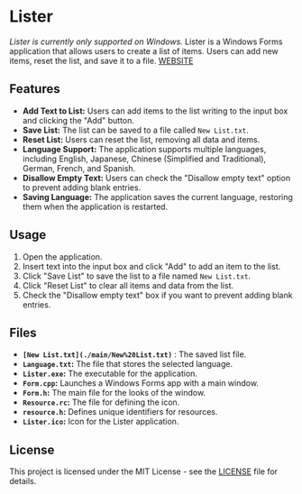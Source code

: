 # Lister

*Lister is currently only supported on Windows.*
Lister is a Windows Forms application that allows users to create a list of items. Users can add new items, reset the list, and save it to a file. [WEBSITE](https://tier.game-cave.net/lister/Lister.html)

## Features

- **Add Text to List:** Users can add items to the list writing to the input box and clicking the "Add" button.
- **Save List:** The list can be saved to a file called `New List.txt`.
- **Reset List:** Users can reset the list, removing all data and items.
- **Language Support:** The application supports multiple languages, including English, Japanese, Chinese (Simplified and Traditional), German, French, and Spanish.
- **Disallow Empty Text:** Users can check the "Disallow empty text" option to prevent adding blank entries.
- **Saving Language:** The application saves the current language, restoring them when the application is restarted.

## Usage

1. Open the application.
3. Insert text into the input box and click "Add" to add an item to the list.
4. Click "Save List" to save the list to a file named `New List.txt`.
5. Click "Reset List" to clear all items and data from the list.
6. Check the "Disallow empty text" box if you want to prevent adding blank entries.

## Files

- **`[New List.txt](./main/New%20List.txt)`** : The saved list file.
- **`Language.txt`:** The file that stores the selected language.
- **`Lister.exe`:** The executable for the application.
- **`Form.cpp`:** Launches a Windows Forms app with a main window.
- **`Form.h`:** The main file for the looks of the window.
- **`Resource.rc`:** The file for defining the icon.
- **`resource.h`:** Defines unique identifiers for resources.
- **`Lister.ico`:** Icon for the Lister application.

## License

This project is licensed under the MIT License - see the [LICENSE](./LICENSE) file for details.
